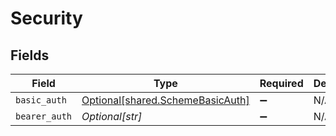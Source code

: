 # Security


## Fields

| Field                                                                      | Type                                                                       | Required                                                                   | Description                                                                | Example                                                                    |
| -------------------------------------------------------------------------- | -------------------------------------------------------------------------- | -------------------------------------------------------------------------- | -------------------------------------------------------------------------- | -------------------------------------------------------------------------- |
| `basic_auth`                                                               | [Optional[shared.SchemeBasicAuth]](../../models/shared/schemebasicauth.md) | :heavy_minus_sign:                                                         | N/A                                                                        |                                                                            |
| `bearer_auth`                                                              | *Optional[str]*                                                            | :heavy_minus_sign:                                                         | N/A                                                                        |                                                                            |